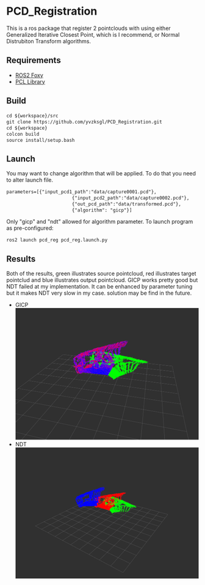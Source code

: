 # PCD_Registration

This is a ros package that register 2 pointclouds with using either Generalized Iterative Closest Point, which is I recommend, or Normal Distrubiton Transform algorithms.

## Requirements
- [ROS2 Foxy](https://docs.ros.org/en/foxy/Installation/Ubuntu-Install-Debians.html)
- [PCL Library](https://pointclouds.org/downloads/)

## Build

```
cd ${workspace}/src
git clone https://github.com/yvzksgl/PCD_Registration.git
cd ${workspace}
colcon build
source install/setup.bash
```

## Launch
You may want to change algorithm that will be applied. To do that you need to alter launch file.
```
parameters=[{"input_pcd1_path":"data/capture0001.pcd"},
                        {"input_pcd2_path":"data/capture0002.pcd"},
                        {"out_pcd_path":"data/transformed.pcd"},
                        {"algorithm": "gicp"}]
```
Only "gicp" and "ndt" allowed for algorithm parameter. To launch program as pre-configured:
```
ros2 launch pcd_reg pcd_reg.launch.py
```
## Results
Both of the results, green illustrates source pointcloud, red illustrates target pointclud and blue illustrates output pointcloud. GICP works pretty good but NDT failed at my implementation. It can be enhanced by parameter tuning but it makes NDT very slow in my case. solution may be find in the future. 
- GICP
![gicp rviz2 output](images/gicp_rviz2.png)
- NDT
![ndt rviz2 output](images/ndt_rviz2.png)
